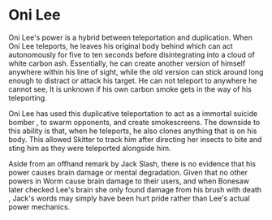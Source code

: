 # Oni Lee
Oni Lee's power is a hybrid between teleportation and duplication. When Oni Lee teleports, he leaves his original body behind which can act autonomously for five to ten seconds before disintegrating into a cloud of white carbon ash. Essentially, he can create another version of himself anywhere within his line of sight, while the old version can stick around long enough to distract or attack his target. He can not teleport to anywhere he cannot see, It is unknown if his own carbon smoke gets in the way of his teleporting.

Oni Lee has used this duplicative teleportation to act as a immortal suicide bomber , to swarm opponents, and create smokescreens. The downside to this ability is that, when he teleports, he also clones anything that is on his body. This allowed Skitter to track him after directing her insects to bite and sting him as they were teleported alongside him.

Aside from an offhand remark by Jack Slash, there is no evidence that his power causes brain damage or mental degradation. Given that no other powers in Worm cause brain damage to their users, and when Bonesaw later checked Lee's brain she only found damage from his brush with death , Jack's words may simply have been hurt pride rather than Lee's actual power mechanics.
